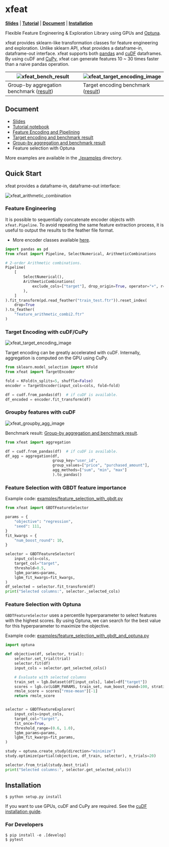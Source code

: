 # xfeat

**[Slides](_docs/xfeat_slides.pdf)** | **[Tutorial](examples/xfeat_tutorial_notebook.ipynb)** | **[Document](#document)** | **[Installation](#installation)**

Flexible Feature Engineering & Exploration Library using GPUs and [Optuna](https://github.com/optuna/optuna).

xfeat provides sklearn-like transformation classes for feature engineering and exploration. Unlike sklearn API, xfeat provides a dataframe-in, dataframe-out interface. xfeat supports both [pandas](https://pandas.pydata.org/) and [cuDF](https://github.com/rapidsai/cudf) dataframes. By using cuDF and [CuPy](https://github.com/cupy/cupy), xfeat can generate features 10 ~ 30 times faster than a naive pandas operation.

| ![xfeat_bench_result](./_docs/benchmark_groupby_aggregation_marked.png) | ![xfeat_target_encoding_image](./_docs/benchmark_target_encoding_marked.png) |
|------------------------------------------------------------------|-------|
| Group-by aggregation benchmark ([result](./_docs/groupby_aggregation_benchmark.md)) | Target encoding benchmark ([result](./_docs/target_encoding_benchmark.md)) |

## Document

* [Slides](_docs/xfeat_slides.pdf)
* [Tutorial notebook](examples/xfeat_tutorial_notebook.ipynb)
* [Feature Encoding and Pipelining](./_docs/feature_encoding.md)
* [Target encoding and benchmark result](./_docs/target_encoding_benchmark.md)
* [Group-by aggregation and benchmark result](./_docs/groupby_aggregation_benchmark.md)
* Feature selection with Optuna

More examples are available in the [./examples](examples/) directory.

## Quick Start

xfeat provides a dataframe-in, dataframe-out interface:

![xfeat_arithmetic_combination](./_docs/arithmetic_combination.png)

### Feature Engineering

It is possible to sequentially concatenate encoder objects with `xfeat.Pipeline`. To avoid repeating the same feature extraction process, it is useful to output the results to the feather file format.

* More encoder classes available [here](./_docs/feature_encoding.md).

```python
import pandas as pd
from xfeat import Pipeline, SelectNumerical, ArithmeticCombinations

# 2-order Arithmetic combinations.
Pipeline(
    [
        SelectNumerical(),
        ArithmeticCombinations(
            exclude_cols=["target"], drop_origin=True, operator="+", r=2,
        ),
    ]
).fit_transform(pd.read_feather("train_test.ftr")).reset_index(
    drop=True
).to_feather(
    "feature_arithmetic_combi2.ftr"
)
```

### Target Encoding with cuDF/CuPy

![xfeat_target_encoding_image](./_docs/target_encoding_image.png)

Target encoding can be greatly accelerated with cuDF. Internally, aggregation is computed on the GPU using CuPy.

```python
from sklearn.model_selection import KFold
from xfeat import TargetEncoder

fold = KFold(n_splits=5, shuffle=False)
encoder = TargetEncoder(input_cols=cols, fold=fold)

df = cudf.from_pandas(df)  # if cuDF is available.
df_encoded = encoder.fit_transform(df)
```

### Groupby features with cuDF

![xfeat_groupby_agg_image](./_docs/aggregation_image.png)

Benchmark result: [Group-by aggregation and benchmark result](./_docs/groupby_aggregation_benchmark.md).

```python
from xfeat import aggregation

df = cudf.from_pandas(df)  # if cuDF is available.
df_agg = aggregation(df,
                     group_key="user_id",
                     group_values=["price", "purchased_amount"],
                     agg_methods=["sum", "min", "max"]
                     ).to_pandas()
```

### Feature Selection with GBDT feature importance

Example code: [examples/feature_selection_with_gbdt.py](examples/feature_selection_with_gbdt.py)

```python
from xfeat import GBDTFeatureSelector

params = {
    "objective": "regression",
    "seed": 111,
}
fit_kwargs = {
    "num_boost_round": 10,
}

selector = GBDTFeatureSelector(
    input_cols=cols,
    target_col="target",
    threshold=0.5,
    lgbm_params=params,
    lgbm_fit_kwargs=fit_kwargs,
)
df_selected = selector.fit_transform(df)
print("Selected columns:", selector._selected_cols)
```

### Feature Selection with Optuna

`GBDTFeatureSelector` uses a percentile hyperparameter to select features with the highest scores.
By using Optuna, we can search for the best value for this hyperparameter to maximize the objective.

Example code: [examples/feature_selection_with_gbdt_and_optuna.py](examples/feature_selection_with_gbdt_and_optuna.py)

```python
import optuna

def objective(df, selector, trial):
    selector.set_trial(trial)
    selector.fit(df)
    input_cols = selector.get_selected_cols()

    # Evaluate with selected columns
    train_set = lgb.Dataset(df[input_cols], label=df["target"])
    scores = lgb.cv(LGBM_PARAMS, train_set, num_boost_round=100, stratified=False, seed=1)
    rmsle_score = scores["rmse-mean"][-1]
    return rmsle_score


selector = GBDTFeatureExplorer(
    input_cols=input_cols,
    target_col="target",
    fit_once=True,
    threshold_range=(0.6, 1.0),
    lgbm_params=params,
    lgbm_fit_kwargs=fit_params,
)

study = optuna.create_study(direction="minimize")
study.optimize(partial(objective, df_train, selector), n_trials=20)

selector.from_trial(study.best_trial)
print("Selected columns:", selector.get_selected_cols())
```

## Installation

```
$ python setup.py install
```

If you want to use GPUs, cuDF and CuPy are required. See the [cuDF installation guide](https://github.com/rapidsai/cudf#installation).

### For Developers

```
$ pip install -e .[develop]
$ pytest
```
